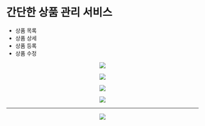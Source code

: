 # 간단한 상품 관리 서비스 
* 상품 목록 
* 상품 상세 
* 상품 등록 
* 상품 수정

<p align="center">
  <img src="https://github.com/ChoiAnjoon/item-service/assets/71385370/cf4cbfed-f6fa-464b-a322-8527013c37f3">
</p>

<p align="center">
  <img src="https://github.com/ChoiAnjoon/item-service/assets/71385370/6853d4d4-f140-413c-a767-d38b545be6a2">
</p>

<p align="center">
  <img src="https://github.com/ChoiAnjoon/item-service/assets/71385370/28419e97-405e-4220-9372-f8b332c6e0f6">
</p>

<p align="center">
  <img src="https://github.com/ChoiAnjoon/item-service/assets/71385370/f97245be-94ac-457b-ac55-381e193c876e">
</p>

<hr>
<p align="center">
  <img src="https://github.com/ChoiAnjoon/item-service/assets/71385370/23911ba5-4209-48c1-8520-5cae11a88a80">
</p>


